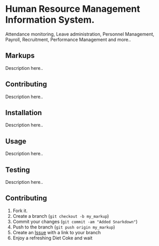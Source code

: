 Human Resource Management Information System.
=============

Attendance monitoring, Leave administration, Personnel Management, Payroll, Recruitment, Performance Management and more..

Markups
-------

Description here..


Contributing
------------

Description here..


Installation
-----------

   Description here..



Usage
-----

   Description here..



Testing
-------

Description here..


Contributing
------------

1. Fork it.
2. Create a branch (`git checkout -b my_markup`)
3. Commit your changes (`git commit -am "Added Snarkdown"`)
4. Push to the branch (`git push origin my_markup`)
5. Create an [Issue][1] with a link to your branch
6. Enjoy a refreshing Diet Coke and wait


[r2h]: http://github.com/github/markup/tree/master/lib/github/commands/rest2html
[r2hc]: http://github.com/github/markup/tree/master/lib/github/markups.rb#L13
[1]: http://github.com/github/markup/issues